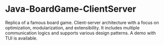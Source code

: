 # Java-BoardGame-ClientServer
Replica of a famous board game. Client-server architecture with a focus on optimization, modularization, and extensibility. It includes multiple communication logics and supports various design patterns. A demo with TUI is available.
